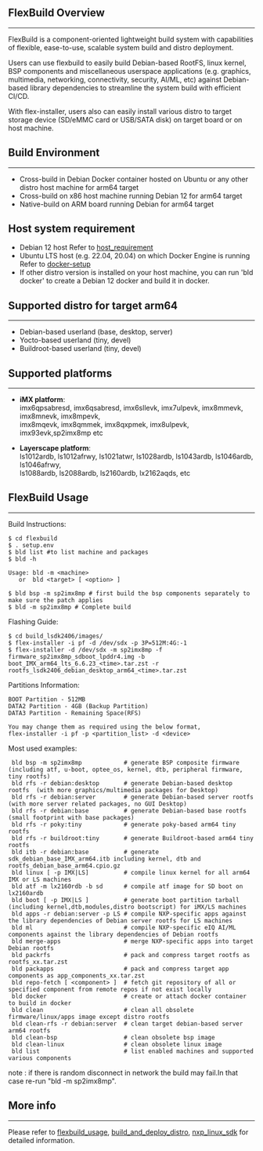 ## FlexBuild Overview
---------------------
FlexBuild is a component-oriented lightweight build system with capabilities
of flexible, ease-to-use, scalable system build and distro deployment.

Users can use flexbuild to easily build Debian-based RootFS, linux kernel, BSP
components and miscellaneous userspace applications (e.g. graphics, multimedia,
networking, connectivity, security, AI/ML, etc) against Debian-based library
dependencies to streamline the system build with efficient CI/CD.

With flex-installer, users also can easily install various distro to target storage
device (SD/eMMC card or USB/SATA disk) on target board or on host machine.


## Build Environment
--------------------
- Cross-build in Debian Docker container hosted on Ubuntu or any other distro host machine for arm64 target
- Cross-build on x86 host machine running Debian 12 for arm64 target
- Native-build on ARM board running Debian for arm64 target

## Host system requirement
- Debian 12 host
  Refer to [host_requirement](docs/host_requirement.md)
- Ubuntu LTS host (e.g. 22.04, 20.04) on which Docker Engine is running
  Refer to [docker-setup](docs/FAQ-docker-setup.md)
- If other distro version is installed on your host machine, you can run 'bld docker' to create a Debian 12 docker and build it in docker.


## Supported distro for target arm64
------------------------------------------
- Debian-based userland    (base, desktop, server)
- Yocto-based userland     (tiny, devel)
- Buildroot-based userland (tiny, devel)


## Supported platforms
----------------------
- __iMX platform__:  
imx6qpsabresd, imx6qsabresd, imx6sllevk, imx7ulpevk, imx8mmevk, imx8mnevk, imx8mpevk,  
imx8mqevk, imx8qmmek, imx8qxpmek, imx8ulpevk, imx93evk,sp2imx8mp etc

- __Layerscape platform__:  
ls1012ardb, ls1012afrwy, ls1021atwr, ls1028ardb, ls1043ardb, ls1046ardb, ls1046afrwy,  
ls1088ardb, ls2088ardb, ls2160ardb, lx2162aqds, etc


## FlexBuild Usage
------------------

Build Instructions:
```
$ cd flexbuild
$ . setup.env
$ bld list #to list machine and packages
$ bld -h

Usage: bld -m <machine>
   or  bld <target> [ <option> ]

$ bld bsp -m sp2imx8mp # first build the bsp components separately to make sure the patch applies
$ bld -m sp2imx8mp # Complete build
```

Flashing Guide:
```
$ cd build_lsdk2406/images/
$ flex-installer -i pf -d /dev/sdx -p 3P=512M:4G:-1
$ flex-installer -d /dev/sdx -m sp2imx8mp -f firmware_sp2imx8mp_sdboot_lpddr4.img -b boot_IMX_arm64_lts_6.6.23_<time>.tar.zst -r rootfs_lsdk2406_debian_desktop_arm64_<time>.tar.zst

```

Partitions Information:
```
BOOT Partition - 512MB
DATA2 Partition - 4GB (Backup Partition)
DATA3 Partition - Remaining Space(RFS)

You may change them as required using the below format,
flex-installer -i pf -p <partition_list> -d <device>
```


Most used examples:
```
 bld bsp -m sp2imx8mp            # generate BSP composite firmware (including atf, u-boot, optee_os, kernel, dtb, peripheral firmware, tiny rootfs)
 bld rfs -r debian:desktop       # generate Debian-based desktop rootfs  (with more graphics/multimedia packages for Desktop)
 bld rfs -r debian:server        # generate Debian-based server rootfs   (with more server related packages, no GUI Desktop)
 bld rfs -r debian:base          # generate Debian-based base rootfs     (small footprint with base packages)
 bld rfs -r poky:tiny            # generate poky-based arm64 tiny rootfs
 bld rfs -r buildroot:tiny       # generate Buildroot-based arm64 tiny rootfs
 bld itb -r debian:base          # generate sdk_debian_base_IMX_arm64.itb including kernel, dtb and rootfs_debian_base_arm64.cpio.gz
 bld linux [ -p IMX|LS]          # compile linux kernel for all arm64 IMX or LS machines
 bld atf -m lx2160rdb -b sd      # compile atf image for SD boot on lx2160ardb
 bld boot [ -p IMX|LS ]          # generate boot partition tarball (including kernel,dtb,modules,distro bootscript) for iMX/LS machines
 bld apps -r debian:server -p LS # compile NXP-specific apps against the library dependencies of Debian server rootfs for LS machines
 bld ml                          # compile NXP-specific eIQ AI/ML components against the library dependencies of Debian rootfs
 bld merge-apps                  # merge NXP-specific apps into target Debian rootfs
 bld packrfs                     # pack and compress target rootfs as rootfs_xx.tar.zst
 bld packapps                    # pack and compress target app components as app_components_xx.tar.zst
 bld repo-fetch [ <component> ]  # fetch git repository of all or specified component from remote repos if not exist locally
 bld docker                      # create or attach docker container to build in docker
 bld clean                       # clean all obsolete firmware/linux/apps image except distro rootfs
 bld clean-rfs -r debian:server  # clean target debian-based server arm64 rootfs
 bld clean-bsp                   # clean obsolete bsp image
 bld clean-linux                 # clean obsolete linux image
 bld list                        # list enabled machines and supported various components
```


note : if there is random disconnect in network the build may fail.In that case re-run "bld -m sp2imx8mp".

## More info
------------
Please refer to [flexbuild_usage](docs/flexbuild_usage.md), [build_and_deploy_distro](docs/build_and_deploy_distro.md), [nxp_linux_sdk](docs/nxp_linux_sdk.md) for detailed information.
